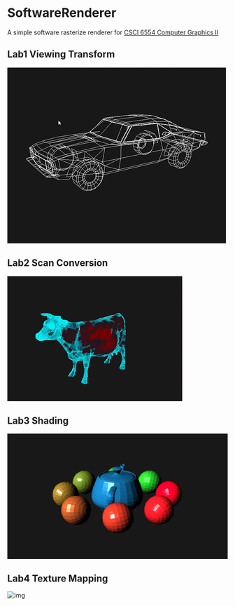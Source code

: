 # SoftwareRenderer
A simple software rasterize renderer for [CSCI 6554 Computer Graphics II](https://icg.gwu.edu/academics)
## Lab1 Viewing Transform
![img](imgs/Wireframe.gif)
## Lab2 Scan Conversion
![img](imgs/EdgeGlowCow.gif)
## Lab3 Shading
![img](imgs/Shading.gif)
## Lab4 Texture Mapping
![img](imgs/earth2.gif)